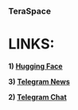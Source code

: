 ### TeraSpace

# LINKS:

  **1) [Hugging Face](https://huggingface.co/TeraSpace)**
  
  **3) [Telegram News](https://t.me/teraspace_news)**
  
  **2) [Telegram Chat](https://t.me/teraspace_chat)**
  
